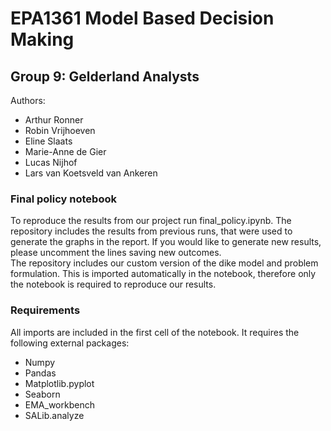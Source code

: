 # EPA1361 Model Based Decision Making
## Group 9: Gelderland Analysts
Authors:
- Arthur Ronner
- Robin Vrijhoeven
- Eline Slaats
- Marie-Anne de Gier
- Lucas Nijhof
- Lars van Koetsveld van Ankeren

### Final policy notebook
To reproduce the results from our project run final_policy.ipynb. 
The repository includes the results from previous runs, that were used to generate the graphs in the report. 
If you would like to generate new results, please uncomment the lines saving new outcomes.   
The repository includes our custom version of the dike model and problem formulation. This is imported automatically in the notebook, therefore only the notebook is required to reproduce our results. 

### Requirements
All imports are included in the first cell of the notebook. It requires the following external packages:
- Numpy 
- Pandas
- Matplotlib.pyplot
- Seaborn 
- EMA_workbench
- SALib.analyze
